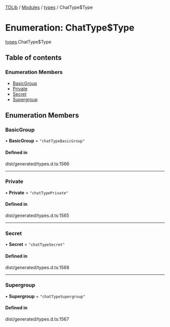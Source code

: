 [TDLib](../README.md) / [Modules](../modules.md) / [types](../modules/types.md) / ChatType$Type

# Enumeration: ChatType$Type

[types](../modules/types.md).ChatType$Type

## Table of contents

### Enumeration Members

- [BasicGroup](types.ChatType_Type.md#basicgroup)
- [Private](types.ChatType_Type.md#private)
- [Secret](types.ChatType_Type.md#secret)
- [Supergroup](types.ChatType_Type.md#supergroup)

## Enumeration Members

### BasicGroup

• **BasicGroup** = ``"chatTypeBasicGroup"``

#### Defined in

dist/generated/types.d.ts:1566

___

### Private

• **Private** = ``"chatTypePrivate"``

#### Defined in

dist/generated/types.d.ts:1565

___

### Secret

• **Secret** = ``"chatTypeSecret"``

#### Defined in

dist/generated/types.d.ts:1568

___

### Supergroup

• **Supergroup** = ``"chatTypeSupergroup"``

#### Defined in

dist/generated/types.d.ts:1567
